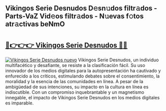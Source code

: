 ## Vikingos Serie Desnudos D𝚎sn𝚞dos filtr𝚊dos - Parts-VaZ Vid𝚎os filtr𝚊dos - N𝚞evas f𝚘tos atr𝚊ctivas beNmO

# <h2><a href="http://mb4dtrg.tromn.icu/?c=Vikingos+Serie+Desnudos">🔗👉👉👉 Vikingos Serie Desnudos 🔗🔗</a></h2>

[![Vikingos Serie Desnudos nuevo](https://i.imgur.com/pEAQMta.gif)](http://mb4dtrg.tromn.icu/?c=Vikingos+Serie+Desnudos)
Vikingos Serie Desnudos, un individuo multifacético y desafiante, se resiste a la clasificación fácil. Su uso innovador de los medios digitales para la autopresentación ha cautivado y enfurecido a los críticos, estimulando debates sobre el consentimiento, la moralidad y la esencia de las comunidades en línea. A pesar de la ambigüedad de sus intenciones, su impacto en la cultura en línea es indiscutible. Con un compromiso inquebrantable y un magnetismo innegable, el impacto de Vikingos Serie Desnudos en los medios digitales es imparable.
